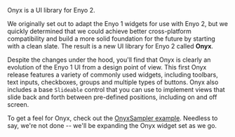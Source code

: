 Onyx is a UI library for Enyo 2.

We originally set out to adapt the Enyo 1 widgets for use with Enyo 2, but we quickly determined that we could achieve better cross-platform compatibility and build a more solid foundation for the future by starting with a clean slate. The result is a new UI library for Enyo 2 called **Onyx**.

Despite the changes under the hood, you'll find that Onyx is clearly an evolution of the Enyo 1 UI from a design point of view. This first Onyx release features a variety of commonly used widgets, including toolbars, text inputs, checkboxes, groups and multiple types of buttons. Onyx also includes a base `Slideable` control that you can use to implement views that slide back and forth between pre-defined positions, including on and off screen.

To get a feel for Onyx, check out the [OnyxSampler example](http://enyojs.com/samples/onyxsampler). Needless to say, we're not done -- we'll be expanding the Onyx widget set as we go.